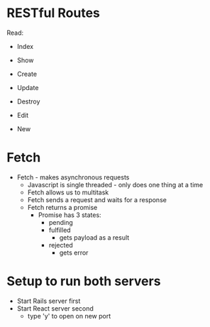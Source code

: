 # RESTful Routes
Read:
- Index
- Show

- Create
- Update
- Destroy
- Edit
- New

# Fetch
- Fetch - makes asynchronous requests
  - Javascript is single threaded - only does one thing at a time
  - Fetch allows us to multitask
  - Fetch sends a request and waits for a response
  - Fetch returns a promise
    - Promise has 3 states:
      - pending
      - fulfilled
        - gets payload as a result
      - rejected
        - gets error

# Setup to run both servers
- Start Rails server first
- Start React server second
  - type 'y' to open on new port

  